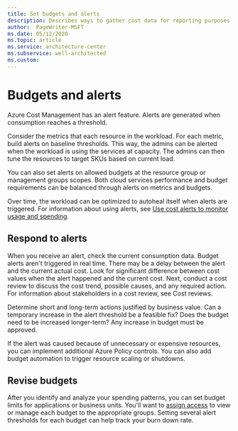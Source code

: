 ```yaml
---
title: Set budgets and alerts
description: Describes ways to gather cost data for reporting purposes
author:  PageWriter-MSFT
ms.date: 05/12/2020
ms.topic: article
ms.service: architecture-center
ms.subservice: well-architected
ms.custom: 
---
```


# Budgets and alerts

Azure Cost Management has an alert feature. Alerts are generated when consumption reaches a threshold.

Consider the metrics that each resource in the workload. For each metric, build alerts on baseline thresholds. This way, the admins can be alerted when the workload is using the services at capacity. The admins can then tune the resources to target SKUs based on current load. 

You can also set alerts on allowed budgets at the resource group or management groups scopes. Both cloud services performance and budget requirements can be balanced through alerts on metrics and budgets.

Over time, the workload can be optimized to autoheal itself when alerts are triggered.
For information about using alerts, see [Use cost alerts to monitor usage and spending](https://docs.microsoft.com/azure/cost-management-billing/costs/cost-mgt-alerts-monitor-usage-spending).

## Respond to alerts
When you receive an alert, check the current consumption data. Budget alerts aren't triggered in real time. There may be a delay between the alert and the current actual cost. 
Look for significant difference between cost values when the alert happened and the current cost.
Next, conduct a cost review to discuss the cost trend, possible causes, and any required action. For information about stakeholders in a cost review, see Cost reviews.

Determine short and long-term actions justified by business value. Can a temporary increase in the alert threshold be a feasible fix? Does the budget need to be increased longer-term? Any increase in budget must be approved. 

If the alert was caused because of unnecessary or expensive resources, you can implement additional Azure Policy controls. You can also add budget automation to trigger resource scaling or shutdowns.


## Revise budgets

After you identify and analyze your spending patterns, you can set budget limits for applications or business units. You'll want to [assign access](https://docs.microsoft.com/azure/cost-management/assign-access-acm-data) to view or manage each budget to the appropriate groups. Setting several alert thresholds for each budget can help track your burn down rate.